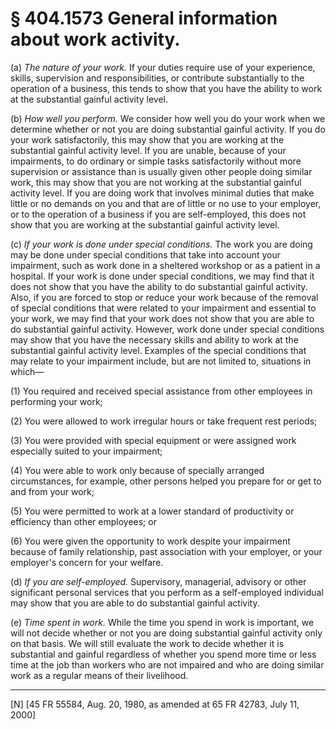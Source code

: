 # § 404.1573   General information about work activity.

(a) *The nature of your work.* If your duties require use of your experience, skills, supervision and responsibilities, or contribute substantially to the operation of a business, this tends to show that you have the ability to work at the substantial gainful activity level.


(b) *How well you perform.* We consider how well you do your work when we determine whether or not you are doing substantial gainful activity. If you do your work satisfactorily, this may show that you are working at the substantial gainful activity level. If you are unable, because of your impairments, to do ordinary or simple tasks satisfactorily without more supervision or assistance than is usually given other people doing similar work, this may show that you are not working at the substantial gainful activity level. If you are doing work that involves minimal duties that make little or no demands on you and that are of little or no use to your employer, or to the operation of a business if you are self-employed, this does not show that you are working at the substantial gainful activity level.


(c) *If your work is done under special conditions.* The work you are doing may be done under special conditions that take into account your impairment, such as work done in a sheltered workshop or as a patient in a hospital. If your work is done under special conditions, we may find that it does not show that you have the ability to do substantial gainful activity. Also, if you are forced to stop or reduce your work because of the removal of special conditions that were related to your impairment and essential to your work, we may find that your work does not show that you are able to do substantial gainful activity. However, work done under special conditions may show that you have the necessary skills and ability to work at the substantial gainful activity level. Examples of the special conditions that may relate to your impairment include, but are not limited to, situations in which— 


(1) You required and received special assistance from other employees in performing your work; 


(2) You were allowed to work irregular hours or take frequent rest periods; 


(3) You were provided with special equipment or were assigned work especially suited to your impairment; 


(4) You were able to work only because of specially arranged circumstances, for example, other persons helped you prepare for or get to and from your work; 


(5) You were permitted to work at a lower standard of productivity or efficiency than other employees; or 


(6) You were given the opportunity to work despite your impairment because of family relationship, past association with your employer, or your employer's concern for your welfare. 


(d) *If you are self-employed.* Supervisory, managerial, advisory or other significant personal services that you perform as a self-employed individual may show that you are able to do substantial gainful activity.


(e) *Time spent in work.* While the time you spend in work is important, we will not decide whether or not you are doing substantial gainful activity only on that basis. We will still evaluate the work to decide whether it is substantial and gainful regardless of whether you spend more time or less time at the job than workers who are not impaired and who are doing similar work as a regular means of their livelihood.



---

[N] [45 FR 55584, Aug. 20, 1980, as amended at 65 FR 42783, July 11, 2000]




